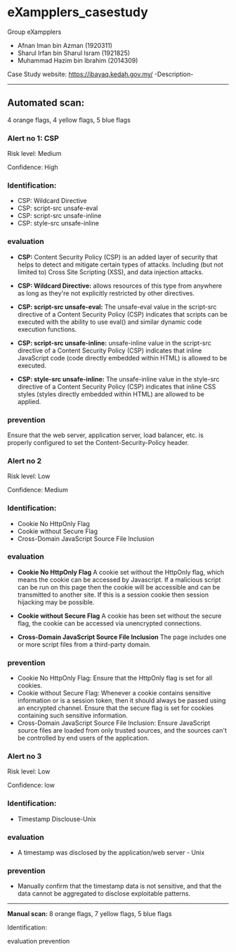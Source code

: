 # eXampplers_casestudy

Group eXampplers
- Afnan Iman bin Azman (1920311)
- Sharul Irfan bin Sharul Isram (1921825)
- Muhammad Hazim bin Ibrahim (2014309)

Case Study website: https://ibayaq.kedah.gov.my/
-Description-

--------------------------------------------------------------------------------------------------------------------------------------------------------------------

## **Automated scan:**
4 orange flags, 4 yellow flags, 5 blue flags

### **Alert no 1: CSP**

Risk level: Medium

Confidence: High

### Identification:
-  CSP: Wildcard Directive
-  CSP: script-src unsafe-eval
-  CSP: script-src unsafe-inline
-  CSP: style-src unsafe-inline
                       
 ### evaluation
  -  **CSP:**
     Content Security Policy (CSP) is an added layer of security that helps to detect and mitigate certain types of attacks. Including (but not limited to) Cross Site Scripting (XSS), and data injection attacks.
     
  -  **CSP: Wildcard Directive:**
     allows resources of this type from anywhere as long as they're not explicitly restricted by other directives.
     
  -  **CSP: script-src unsafe-eval:**
     The unsafe-eval value in the script-src directive of a Content Security Policy (CSP) indicates that scripts can be executed with the ability to use eval() and similar dynamic code execution functions.
     
  -  **CSP: script-src unsafe-inline:**
      unsafe-inline value in the script-src directive of a Content Security Policy (CSP) indicates that inline JavaScript code (code directly embedded within HTML) is allowed to be executed.
     
  -  **CSP: style-src unsafe-inline:**
     The unsafe-inline value in the style-src directive of a Content Security Policy (CSP) indicates that inline CSS styles (styles directly embedded within HTML) are allowed to be applied.

### prevention
Ensure that the web server, application server, load balancer, etc. is properly configured to set the Content-Security-Policy header.


### **Alert no 2**

Risk level: Low

Confidence: Medium

### Identification:
-  Cookie No HttpOnly Flag
-  Cookie without Secure Flag
-  Cross-Domain JavaScript Source File Inclusion
                       
 ### evaluation
  -  **Cookie No HttpOnly Flag**
     A cookie set without the HttpOnly flag, which means the cookie can be accessed by Javascript.
     If a malicious script can be run on this page then the cookie will be accessible and can be transmitted to another site. If this is a session cookie then session hijacking may be possible.
     
  -  **Cookie without Secure Flag**
     A cookie has been set without the secure flag, the cookie can be accessed via unencrypted connections.
     
  -  **Cross-Domain JavaScript Source File Inclusion**
     The page includes one or more script files from a third-party domain.


### prevention
  -  Cookie No HttpOnly Flag: Ensure that the HttpOnly flag is set for all cookies.
  -  Cookie without Secure Flag: Whenever a cookie contains sensitive information or is a session token, then it should always be passed using an encrypted channel. Ensure that the secure flag is set for cookies containing such sensitive information.
  -  Cross-Domain JavaScript Source File Inclusion: Ensure JavaScript source files are loaded from only trusted sources, and the sources can't be controlled by end users of the application.


### **Alert no 3**

Risk level: Low

Confidence: low

### Identification:
-  Timestamp Disclouse-Unix
                       
 ### evaluation
-  A timestamp was disclosed by the application/web server - Unix


### prevention
- Manually confirm that the timestamp data is not sensitive, and that the data cannot be aggregated to disclose exploitable patterns.
-------------------------------------------------------------------------------------------------------------------------------------------------------------------



**Manual scan:** 
8 orange flags, 7 yellow flags, 5 blue flags

Identification:



evaluation
prevention

